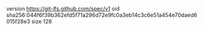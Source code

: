 version https://git-lfs.github.com/spec/v1
oid sha256:044f6f39b362efd5f71a296d72e9fc0a3eb14c3c6e51a454e70daed6015f28e3
size 128
